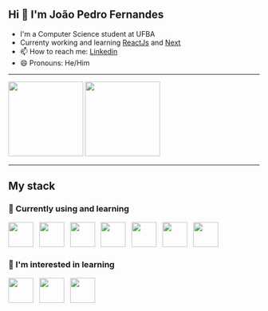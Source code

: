 ## Hi 👋 I'm João Pedro Fernandes

- I'm a Computer Science student at UFBA
- Currenty working and learning [ReactJs](https://reactjs.org/) and [Next](https://nextjs.org/)
- 📫 How to reach me: [Linkedin](https://www.linkedin.com/in/jo%C3%A3o-pedro-fernandes-9a48a9215/)
- 😄 Pronouns: He/Him
---
<div>
  <img  height="150em" src="https://github-readme-stats.vercel.app/api?username=jhonprfer&show_icons=true&theme=merko">
  <img  height="150em" src="https://github-readme-stats.vercel.app/api/top-langs/?username=jhonprfer&show_icons=true&theme=merko&layout=compact">  
</div>

---

## My stack

### 🔭 Currently using and learning

<div style="display:inline_block">
    <img height="50em" src="https://cdn.jsdelivr.net/gh/devicons/devicon/icons/html5/html5-original.svg" /> &nbsp
    <img height="50em" src="https://cdn.jsdelivr.net/gh/devicons/devicon/icons/css3/css3-original.svg" /> &nbsp
    <img height="50em" src="https://cdn.jsdelivr.net/gh/devicons/devicon/icons/javascript/javascript-original.svg" /> &nbsp
    <img height="50em" src="https://cdn.jsdelivr.net/gh/devicons/devicon/icons/typescript/typescript-original.svg" /> &nbsp
    <img height="50em" src="https://cdn.jsdelivr.net/gh/devicons/devicon/icons/react/react-original.svg" /> &nbsp 
    <img height="50em" src="https://cdn.jsdelivr.net/gh/devicons/devicon/icons/nextjs/nextjs-line.svg" /> &nbsp
    <img height="50em" src="https://cdn.jsdelivr.net/gh/devicons/devicon/icons/figma/figma-original.svg" /> &nbsp
</div>

### 🌱 I'm interested in learning

<div>
    <img height="50em" src="https://cdn.jsdelivr.net/gh/devicons/devicon/icons/vuejs/vuejs-original-wordmark.svg" /> &nbsp
    <img height="50em" src="https://cdn.jsdelivr.net/gh/devicons/devicon/icons/nuxtjs/nuxtjs-original.svg" /> &nbsp
    <img height="50em" src="https://cdn.jsdelivr.net/gh/devicons/devicon/icons/flutter/flutter-original.svg" /> &nbsp
</div>
<!--
- 🔭 I’m currently working on ...
- 🌱 I’m currently learning ...
- 👯 I’m looking to collaborate on ...
- 🤔 I’m looking for help with ...
- 💬 Ask me about ...
- 📫 How to reach me: ...
- 😄 Pronouns: ...
- ⚡ Fun fact: ...
-->
